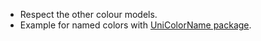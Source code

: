 - Respect the other colour models.
- Example for named colors with [UniColorName package](https://github.com/signmotion/uni_color_name).
